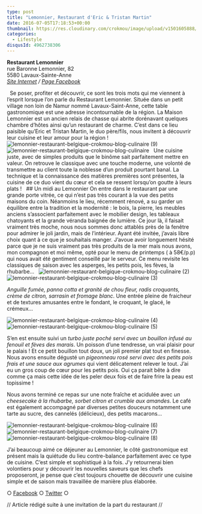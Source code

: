 ```yaml
---
type: post
title: "Lemonnier, Restaurant d'Eric & Tristan Martin"
date: 2016-07-05T17:18:53+00:00
thumbnail: https://res.cloudinary.com/crokmou/image/upload/v1501605888/lemonnier-restaurant-belgique-crokmou-blog-culinaire-1-160x107_ve4xvh.jpg
categories: 
  - Lifestyle
disqusId: 4962738306
---
```


**Restaurant Lemonnier**  
rue Baronne Lemonnier, 82  
5580 Lavaux-Sainte-Anne  
_[Site Internet](http://www.lemonnier.be/) / [Page Facebook](https://www.facebook.com/Lemonnier-Restaurant-H%C3%B4tel-165129210184969)_

  Se poser, profiter et découvrir, ce sont les trois mots qui me viennent à l’esprit lorsque l’on parle du Restaurant Lemonnier. Située dans un petit village non loin de Namur nommé Lavaux-Saint-Anne, cette table gastronomique est une adresse incontournable de la région. La Maison Lemonnier est un ancien relais de chasse qui abrite dorénavant quelques chambre d’hôtes ainsi qu’un restaurant de charme. C’est dans ce lieu paisible qu’Eric et Tristan Martin, le duo père/fils, nous invitent à découvrir leur cuisine et leur amour pour la région !   ![lemonnier-restaurant-belgique-crokmou-blog-culinaire (9)](https://res.cloudinary.com/crokmou/image/upload/v1501605899/lemonnier-restaurant-belgique-crokmou-blog-culinaire-9_kvzjfm.jpg)![lemonnier-restaurant-belgique-crokmou-blog-culinaire](https://res.cloudinary.com/crokmou/image/upload/v1501605894/lemonnier-restaurant-belgique-crokmou-blog-culinaire_vmb3be.jpg)   Une cuisine juste, avec de simples produits que le binôme sait parfaitement mettre en valeur. On retrouve le classique avec une touche moderne, une volonté de transmettre au client toute la noblesse d’un produit pourtant banal. La technique et la connaissance des matières premières sont présentes, la cuisine de ce duo vient du cœur et cela se ressent lorsqu’on goutte à leurs plats !   ## Un midi au Lemonnier On entre dans le restaurant par une grande porte vitrée, ce qui n’est pas très courant à la vue des petits maisons du coin. Néanmoins le lieu, récemment rénové, a su garder un équilibre entre la tradition et la modernité : le bois, la pierre, les meubles anciens s’associent parfaitement avec le mobilier design, les tableaux chatoyants et la grande véranda baignée de lumière. Ce jour là, il faisait vraiment très moche, nous nous sommes donc attablés près de la fenêtre pour admirer le joli jardin, mais de l’intérieur. Ayant été invitée, j’avais libre choix quant à ce que je souhaitais manger. J’avoue avoir longuement hésité parce que je ne suis vraiment pas très produits de la mer mais nous avons, mon compagnon et moi même, opté pour le menu de printemps ( à 58€/p.p) qui nous avait été gentiment conseillé par le serveur. Ce menu revisite les classiques de saison avec les asperges, les petits pois, les fèves, la rhubarbe…   ![lemonnier-restaurant-belgique-crokmou-blog-culinaire (2)](https://res.cloudinary.com/crokmou/image/upload/v1501605890/lemonnier-restaurant-belgique-crokmou-blog-culinaire-2_ktankj.jpg)![lemonnier-restaurant-belgique-crokmou-blog-culinaire (3)](https://res.cloudinary.com/crokmou/image/upload/v1501605890/lemonnier-restaurant-belgique-crokmou-blog-culinaire-3_i8ijrv.jpg)  

_Anguille fumée, panna cotta et granité de chou fleur, radis croquants, crème de citron, sarrasin et fromage blanc_. Une entrée pleine de fraicheur et de textures amusantes entre le fondant, le croquant, le glacé, le crémeux…

![lemonnier-restaurant-belgique-crokmou-blog-culinaire (4)](https://res.cloudinary.com/crokmou/image/upload/v1501605891/lemonnier-restaurant-belgique-crokmou-blog-culinaire-4_xbzv7h.jpg) ![lemonnier-restaurant-belgique-crokmou-blog-culinaire (5)](https://res.cloudinary.com/crokmou/image/upload/v1501605892/lemonnier-restaurant-belgique-crokmou-blog-culinaire-5_vjgyay.jpg)

S’en est ensuite suivi un _turbo juste poché servi avec un bouillon infusé au fenouil et fèves des marais_. Un poisson d’une tendresse, un vrai plaisir pour le palais ! Et ce petit bouillon tout doux, un joli premier plat tout en finesse. Nous avons ensuite dégusté un _pigeonneau rosé servi avec des petits pois frais et une sauce aux agrumes_ qui vient délicatement relever le tout. J’ai eu un gros coup de cœur pour les petits pois. Oui ça parait bête à dire comme ça mais cette idée de les peler deux fois et de faire frire la peau est topissime !

Nous avons terminé ce repas sur une note fraîche et acidulée avec _un cheesecake à la rhubarbe, sorbet citron et crumble aux amandes_. Le café est également accompagné par diverses petites douceurs notamment une tarte au sucre, des cannelés (délicieux), des petits macarons…

![lemonnier-restaurant-belgique-crokmou-blog-culinaire (6)](https://res.cloudinary.com/crokmou/image/upload/v1501605892/lemonnier-restaurant-belgique-crokmou-blog-culinaire-6_oxzwir.jpg) ![lemonnier-restaurant-belgique-crokmou-blog-culinaire (7)](https://res.cloudinary.com/crokmou/image/upload/v1501605892/lemonnier-restaurant-belgique-crokmou-blog-culinaire-7_wukmeo.jpg) ![lemonnier-restaurant-belgique-crokmou-blog-culinaire (8)](https://res.cloudinary.com/crokmou/image/upload/v1501605899/lemonnier-restaurant-belgique-crokmou-blog-culinaire-8_xiujnq.jpg)

J’ai beaucoup aimé ce déjeuner au Lemonnier, le côté gastronomique est présent mais la quiétude du lieu contre-balance parfaitement avec ce type de cuisine. C’est simple et sophistiqué à la fois. J’y retournerai bien volontiers pour y découvrir les nouvelles saveurs que les chefs proposeront, je pense que c’est toujours chouette de découvrir une cuisine simple et de saison mais travaillée de manière plus élaborée.

○ [Facebook](https://www.facebook.com/crokmou.blog) ○ [Twitter](https://twitter.com/Crokmou) ○

// Article rédigé suite à une invitation de la part du restaurant //